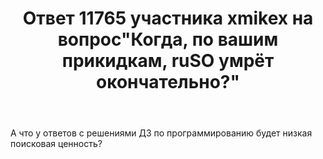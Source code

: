 ﻿---
title: "Ответ 11765 участника xmikex на вопрос\"Когда, по вашим прикидкам, ruSO умрёт окончательно?\""
se.owner.user_id: 11862
se.owner.display_name: "xmikex"
se.owner.link: "https://ru.meta.stackoverflow.com/users/11862/xmikex"
se.answer_id: 11765
se.question_id: 11756
se.post_type: answer
se.is_accepted: False
---
<p>А что у ответов с решениями ДЗ по программированию будет низкая поисковая ценность?</p>

